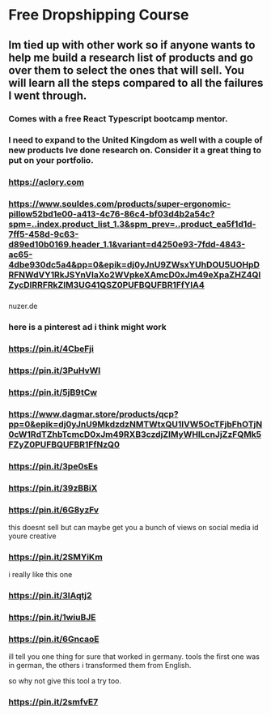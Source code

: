 # Free Dropshipping Course

## Im tied up with other work so if anyone wants to help me build a research list of products and go over them to select the ones that will sell. You will learn all the steps compared to all the failures I went through.

### Comes with a free React Typescript bootcamp mentor.

### I need to expand to the United Kingdom as well with a couple of new products Ive done research on. Consider it a great thing to put on your portfolio.

### https://aclory.com
### https://www.souldes.com/products/super-ergonomic-pillow52bd1e00-a413-4c76-86c4-bf03d4b2a54c?spm=..index.product_list_1.3&spm_prev=..product_ea5f1d1d-7ff5-458d-9c63-d89ed10b0169.header_1.1&variant=d4250e93-7fdd-4843-ac65-4dbe930dc5a4&pp=0&epik=dj0yJnU9ZWsxYUhDOU5UOHpDRFNWdVY1RkJSYnVIaXo2WVpkeXAmcD0xJm49eXpaZHZ4QlZycDlRRFRkZlM3UG41QSZ0PUFBQUFBR1FfYlA4
### 

nuzer.de

### here is a pinterest ad i think might work
### https://pin.it/4CbeFji
### https://pin.it/3PuHvWI
### https://pin.it/5jB9tCw
### https://www.dagmar.store/products/qcp?pp=0&epik=dj0yJnU9MkdzdzNMTWtxQU1lVW5OcTFjbFhOTjN0cW1RdTZhbTcmcD0xJm49RXB3czdjZlMyWHlLcnJjZzFQMk5FZyZ0PUFBQUFBR1FfNzQ0
### https://pin.it/3pe0sEs
### https://pin.it/39zBBiX
### https://pin.it/6G8yzFv

this doesnt sell but can maybe get you a bunch of views on social media id youre creative
### https://pin.it/2SMYiKm

i really like this one
### https://pin.it/3lAqtj2

### https://pin.it/1wiuBJE

### https://pin.it/6GncaoE

ill tell you one thing for sure that worked in germany. tools the first one 
was in german, the others i transformed them from English.

so why not give this tool a try too.

### https://pin.it/2smfvE7